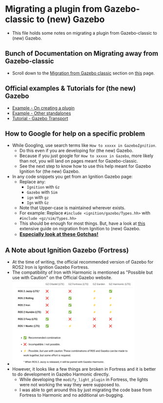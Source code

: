 # Migrating a plugin from Gazebo-classic to (new) Gazebo
- This file holds some notes on migrating a plugin from Gazebo-classic to (new) Gazebo.

## Bunch of Documentation on Migrating away from Gazebo-classic
- Scroll down to the <u>Migration from Gazebo classic</u> section on [this](https://gazebosim.org/api/sim/8/tutorials.html) page.

## Official examples & Tutorials for (the new) Gazebo
- [Example - On creating a plugin](https://github.com/gazebosim/gz-sim/tree/gz-sim8/examples/plugin)
- [Example - Other standalones](https://github.com/gazebosim/gz-sim/tree/gz-sim8/examples/standalone)
- [Tutorial - Gazebo Transport](https://gazebosim.org/api/transport/13/tutorials.html)

## How to Google for help on a specific problem
- While Googling, use search terms like `How to xxxxx in Gazebo`_`Ignition`_.
  - Do this even if you are developing for (the new) Gazebo.
  - Because if you just google for `How to xxxxx in Gazebo`, more likely than not, you will land on pages meant for Gazebo-classic.
  - See the next step to know how to use this help meant for Gazebo Ignition for (the new) Gazebo.
- In any code snippets you get from an Ignition Gazebo page:
  - Replace any:
    - `Ignition` with `Gz`
    - `Gazebo` with `Sim`
    - `ign` with `gz`
    - `Ign` with `Gz`
  - Note that Upper-case is maintained wherever exists.
  - For example: Replace `#include <ignition/gazebo/Types.hh>` with `#include <gz/sim/Types.hh>`
  - This should be enough for most things. But, have a look at [this](https://gazebosim.org/docs/harmonic/migration_from_ignition) extensive guide on migration from Ignition to (new) Gazebo.
  - <font size="3"><u>**Especially look at these [Gotchas!](https://gazebosim.org/docs/harmonic/migration_from_ignition#gotchas)**</u></font>

## A Note about Ignition Gazebo (Fortress)
- At the time of writing, the official recommended version of Gazebo for ROS2 Iron is Ignition Gazebo Fortress.
- The compatibility of Iron with Harmonic is mentioned as "Possible but use with Caution" on the Official Gazebo website.
- <img src="./imgs/Gazebo-ROS%20compatibility.png" alt="Gazebo-ROS compatibility" width="400"/>
- However, it looks like a few things are broken in Fortress and it is better to do development in Gazebo Harmonic directly.
  - While developing the `modify_light_plugin` in Fortress, the lights were not working the way they were supposed to.
  - I was able to get around this by just migrating the code base from Fortress to Harmonic and no additional un-bugging.